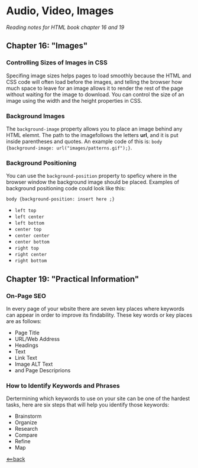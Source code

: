 # Audio, Video, Images
*Reading notes for HTML book chapter 16 and 19*

## Chapter 16: "Images"

### Controlling Sizes of Images in CSS

Specifing image sizes helps pages to load smoothly because the HTML and CSS code will often load before the images, and telling the browser how much space to leave for an image allows it to render the rest of the page without waiting for the image to download. You can control the size of an image using the width and the height properties in CSS.

### Background Images

The ```background-image``` property allows you to place an image behind any HTML elemnt. The path to the imagefollows the letters **url**, and it is put inside parentheses and quotes. An example code of this is: ```body {background-image: url("images/patterns.gif");}```.

### Background Positioning

You can use the ```background-position``` property to speficy where in the browser window the background image should be placed. Examples of background positioning code could look like this:

```body {background-position: insert here ;}```

- ```left top```
- ```left center```
- ```left bottom```
- ```center top```
- ```center center```
- ```center bottom```
- ```right top```
- ```right center```
- ```right bottom```

## Chapter 19: "Practical Information"

### On-Page SEO

In every page of your wbsite there are seven key places where keywords can appear in order to improve its findability. These key words or key places are as follows:

-  Page Title
-  URL/Web Address
-  Headings
-  Text
-  Link Text
-  Image ALT Text
-  and Page Descriprions

### How to Identify Keywords and Phrases

Dertermining which keywords to use on your site can be one of the hardest tasks, here are six steps that will help you identify those keywords:

- Brainstorm
- Organize
- Research
- Compare
- Refine
- Map








[<==back](README.md)
